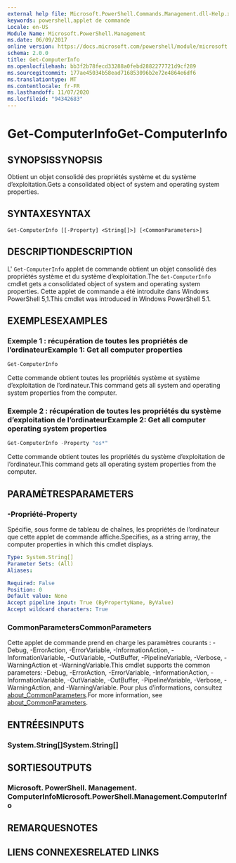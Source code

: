 ```yaml
---
external help file: Microsoft.PowerShell.Commands.Management.dll-Help.xml
keywords: powershell,applet de commande
Locale: en-US
Module Name: Microsoft.PowerShell.Management
ms.date: 06/09/2017
online version: https://docs.microsoft.com/powershell/module/microsoft.powershell.management/get-computerinfo?view=powershell-5.1&WT.mc_id=ps-gethelp
schema: 2.0.0
title: Get-ComputerInfo
ms.openlocfilehash: bb3f2b78fecd33288a0febd2882277721d9cf289
ms.sourcegitcommit: 177ae45034b58ead716853096b2e72e4864e6df6
ms.translationtype: MT
ms.contentlocale: fr-FR
ms.lasthandoff: 11/07/2020
ms.locfileid: "94342683"
---
```

# <span data-ttu-id="89c4f-103">Get-ComputerInfo</span><span class="sxs-lookup"><span data-stu-id="89c4f-103">Get-ComputerInfo</span></span>

## <span data-ttu-id="89c4f-104">SYNOPSIS</span><span class="sxs-lookup"><span data-stu-id="89c4f-104">SYNOPSIS</span></span>
<span data-ttu-id="89c4f-105">Obtient un objet consolidé des propriétés système et du système d’exploitation.</span><span class="sxs-lookup"><span data-stu-id="89c4f-105">Gets a consolidated object of system and operating system properties.</span></span>

## <span data-ttu-id="89c4f-106">SYNTAXE</span><span class="sxs-lookup"><span data-stu-id="89c4f-106">SYNTAX</span></span>

```
Get-ComputerInfo [[-Property] <String[]>] [<CommonParameters>]
```

## <span data-ttu-id="89c4f-107">DESCRIPTION</span><span class="sxs-lookup"><span data-stu-id="89c4f-107">DESCRIPTION</span></span>

<span data-ttu-id="89c4f-108">L' `Get-ComputerInfo` applet de commande obtient un objet consolidé des propriétés système et du système d’exploitation.</span><span class="sxs-lookup"><span data-stu-id="89c4f-108">The `Get-ComputerInfo` cmdlet gets a consolidated object of system and operating system properties.</span></span>
<span data-ttu-id="89c4f-109">Cette applet de commande a été introduite dans Windows PowerShell 5,1.</span><span class="sxs-lookup"><span data-stu-id="89c4f-109">This cmdlet was introduced in Windows PowerShell 5.1.</span></span>

## <span data-ttu-id="89c4f-110">EXEMPLES</span><span class="sxs-lookup"><span data-stu-id="89c4f-110">EXAMPLES</span></span>

### <span data-ttu-id="89c4f-111">Exemple 1 : récupération de toutes les propriétés de l’ordinateur</span><span class="sxs-lookup"><span data-stu-id="89c4f-111">Example 1: Get all computer properties</span></span>

```powershell
Get-ComputerInfo
```

<span data-ttu-id="89c4f-112">Cette commande obtient toutes les propriétés système et système d’exploitation de l’ordinateur.</span><span class="sxs-lookup"><span data-stu-id="89c4f-112">This command gets all system and operating system properties from the computer.</span></span>

### <span data-ttu-id="89c4f-113">Exemple 2 : récupération de toutes les propriétés du système d’exploitation de l’ordinateur</span><span class="sxs-lookup"><span data-stu-id="89c4f-113">Example 2: Get all computer operating system properties</span></span>

```powershell
Get-ComputerInfo -Property "os*"
```

<span data-ttu-id="89c4f-114">Cette commande obtient toutes les propriétés du système d’exploitation de l’ordinateur.</span><span class="sxs-lookup"><span data-stu-id="89c4f-114">This command gets all operating system properties from the computer.</span></span>

## <span data-ttu-id="89c4f-115">PARAMÈTRES</span><span class="sxs-lookup"><span data-stu-id="89c4f-115">PARAMETERS</span></span>

### <span data-ttu-id="89c4f-116">-Propriété</span><span class="sxs-lookup"><span data-stu-id="89c4f-116">-Property</span></span>

<span data-ttu-id="89c4f-117">Spécifie, sous forme de tableau de chaînes, les propriétés de l’ordinateur que cette applet de commande affiche.</span><span class="sxs-lookup"><span data-stu-id="89c4f-117">Specifies, as a string array, the computer properties in which this cmdlet displays.</span></span>

```yaml
Type: System.String[]
Parameter Sets: (All)
Aliases:

Required: False
Position: 0
Default value: None
Accept pipeline input: True (ByPropertyName, ByValue)
Accept wildcard characters: True
```

### <span data-ttu-id="89c4f-118">CommonParameters</span><span class="sxs-lookup"><span data-stu-id="89c4f-118">CommonParameters</span></span>

<span data-ttu-id="89c4f-119">Cette applet de commande prend en charge les paramètres courants : -Debug, -ErrorAction, -ErrorVariable, -InformationAction, -InformationVariable, -OutVariable, -OutBuffer, -PipelineVariable, -Verbose, -WarningAction et -WarningVariable.</span><span class="sxs-lookup"><span data-stu-id="89c4f-119">This cmdlet supports the common parameters: -Debug, -ErrorAction, -ErrorVariable, -InformationAction, -InformationVariable, -OutVariable, -OutBuffer, -PipelineVariable, -Verbose, -WarningAction, and -WarningVariable.</span></span> <span data-ttu-id="89c4f-120">Pour plus d’informations, consultez [about_CommonParameters](../Microsoft.PowerShell.Core/About/about_CommonParameters.md).</span><span class="sxs-lookup"><span data-stu-id="89c4f-120">For more information, see [about_CommonParameters](../Microsoft.PowerShell.Core/About/about_CommonParameters.md).</span></span>

## <span data-ttu-id="89c4f-121">ENTRÉES</span><span class="sxs-lookup"><span data-stu-id="89c4f-121">INPUTS</span></span>

### <span data-ttu-id="89c4f-122">System.String[]</span><span class="sxs-lookup"><span data-stu-id="89c4f-122">System.String[]</span></span>

## <span data-ttu-id="89c4f-123">SORTIES</span><span class="sxs-lookup"><span data-stu-id="89c4f-123">OUTPUTS</span></span>

### <span data-ttu-id="89c4f-124">Microsoft. PowerShell. Management. ComputerInfo</span><span class="sxs-lookup"><span data-stu-id="89c4f-124">Microsoft.PowerShell.Management.ComputerInfo</span></span>

## <span data-ttu-id="89c4f-125">REMARQUES</span><span class="sxs-lookup"><span data-stu-id="89c4f-125">NOTES</span></span>

## <span data-ttu-id="89c4f-126">LIENS CONNEXES</span><span class="sxs-lookup"><span data-stu-id="89c4f-126">RELATED LINKS</span></span>
